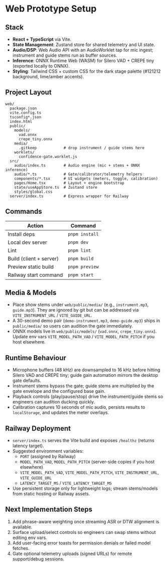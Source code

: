 # Web Prototype Setup

## Stack
- **React + TypeScript** via Vite.
- **State Management**: Zustand store for shared telemetry and UI state.
- **Audio/DSP**: Web Audio API with an AudioWorklet tap for mic ingest; instrument and guide stems run as buffer sources.
- **Inference**: ONNX Runtime Web (WASM) for Silero VAD + CREPE tiny (exported locally to ONNX).
- **Styling**: Tailwind CSS + custom CSS for the dark stage palette (#121212 background, lime/amber accents).

## Project Layout
```
web/
  package.json
  vite.config.ts
  tsconfig*.json
  index.html
  public/
    models/
      vad.onnx
      crepe_tiny.onnx
    media/
      .gitkeep            # drop instrument / guide stems here
    worklets/
      confidence-gate.worklet.js
  src/
    audio/index.ts        # Audio engine (mic + stems + ONNX inference)
    audio/*.ts            # Gate/calibrator/telemetry helpers
    components/*.tsx      # UI widgets (meters, toggle, calibration)
    pages/Home.tsx        # Layout + engine bootstrap
    state/useAppStore.ts  # Zustand store
    styles/global.css
  server/index.ts         # Express wrapper for Railway
```

## Commands
| Action | Command |
| --- | --- |
| Install deps | `pnpm install` |
| Local dev server | `pnpm dev` |
| Lint | `pnpm lint` |
| Build (client + server) | `pnpm build` |
| Preview static build | `pnpm preview` |
| Railway start command | `pnpm start` |

## Media & Models
- Place show stems under `web/public/media/` (e.g., `instrument.mp3`, `guide.mp3`). They are ignored by git but can be addressed via `VITE_INSTRUMENT_URL` / `VITE_GUIDE_URL`.
- A 30-second demo pair (`demo-instrument.mp3`, `demo-guide.mp3`) ships in `public/media/` so users can audition the gate immediately.
- ONNX models live in `web/public/models/` (`vad.onnx`, `crepe_tiny.onnx`). Update env vars `VITE_MODEL_PATH_VAD` / `VITE_MODEL_PATH_PITCH` if you host elsewhere.

## Runtime Behaviour
- Microphone buffers (48 kHz) are downsampled to 16 kHz before hitting Silero VAD and CREPE tiny; guide gain automation mirrors the desktop gate defaults.
- Instrument stems bypass the gate; guide stems are multiplied by the gate envelope and the configured base gain.
- Playback controls (play/pause/stop) drive the instrument/guide stems so engineers can audition ducking quickly.
- Calibration captures 10 seconds of mic audio, persists results to `localStorage`, and updates the meter overlays.

## Railway Deployment
- `server/index.ts` serves the Vite build and exposes `/healthz` (returns latency target).
- Suggested environment variables:
  - `PORT` (assigned by Railway)
  - `MODEL_PATH_VAD`, `MODEL_PATH_PITCH` (server-side copies if you host elsewhere)
  - `VITE_MODEL_PATH_VAD`, `VITE_MODEL_PATH_PITCH`, `VITE_INSTRUMENT_URL`, `VITE_GUIDE_URL`
  - `LATENCY_TARGET_MS` / `VITE_LATENCY_TARGET_MS`
- Use persistent storage only for lightweight logs; stream stems/models from static hosting or Railway assets.

## Next Implementation Steps
1. Add phrase-aware weighting once streaming ASR or DTW alignment is available.
2. Surface upload/select controls so engineers can swap stems without editing env vars.
3. Add user-facing error toasts for permission denials or failed model fetches.
4. Gate optional telemetry uploads (signed URLs) for remote support/debug sessions.
